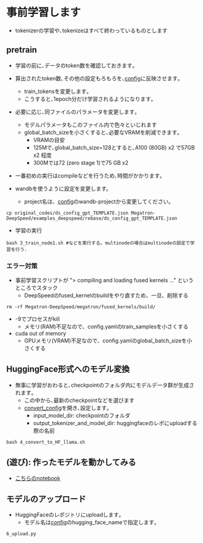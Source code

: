 # 事前学習します
- tokenizerの学習や､tokenizeはすべて終わっているものとします

## pretrain
- 学習の前に､データのtoken数を確認しておきます｡
- 算出されたtoken数､その他の設定もろもろを､[config](config.yaml)に反映させます｡
  - train_tokensを変更します｡
  - こうすると､1epoch分だけ学習されるようになります｡
- 必要に応じ､同ファイルのパラメータを変更します｡
  - モデルパラメータもこのファイル内で色々といじれます
  - global_batch_sizeを小さくすると､必要なVRAMを削減できます｡
    - VRAMの目安
    - 125Mで､global_batch_size=128とすると､A100 (80GB) x2 で57GB x2 程度
    - 300Mでは72 (zero stage 1)で75 GB x2 
- 一番初めの実行はcompileなどを行うため､時間がかかります｡

- wandbを使うように設定を変更します。
  - project名は、[config](./original_codes/ds_config_gpt_TEMPLATE.json)のwandb-projectから変更してください。
~~~
cp original_codes/ds_config_gpt_TEMPLATE.json Megatron-DeepSpeed/examples_deepspeed/rebase/ds_config_gpt_TEMPLATE.json
~~~

- 学習の実行
~~~
bash 3_train_node1.sh #などを実行する｡ multinodeの場合はmultinodeの設定で学習を行う.
~~~


### エラー対策
- 事前学習スクリプトが "> compiling and loading fused kernels ..." というところでスタック
  - DeepSpeedのfused_kernelのbuildをやり直すため、一旦、削除する
~~~
rm -rf Megatron-DeepSpeed/megatron/fused_kernels/build/
~~~
- -9でプロセスがkill
  - メモリ(RAM)不足なので、config.yamlのtrain_samplesを小さくする
- cuda out of memory
  - GPUメモリ(VRAM)不足なので、config.yamlのglobal_batch_sizeを小さくする  

## HuggingFace形式へのモデル変換
- 無事に学習がおわると､checkpointのフォルダ内にモデルデータ群が生成されます｡
  - この中から､最新のcheckpointなどを選びます
  - [convert_config](./convert_config.yaml)を開き､設定します｡
    - input_model_dir: checkpointのフォルダ
    - output_tokenizer_and_model_dir: huggingfaceのレポにuploadする際の名前
~~~
bash 4_convert_to_HF_llama.sh
~~~

## (遊び): 作ったモデルを動かしてみる
- [こちらのnotebook](./5_play_with_model.ipynb)

## モデルのアップロード
- HuggingFaceのレポジトリにuploadします｡
  - モデル名は[config](./convert_config.yaml)のhugging_face_nameで指定します｡
~~~
6_upload.py
~~~